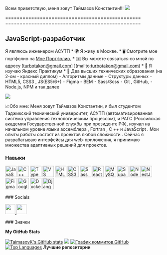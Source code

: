    Всем приветствую, меня зовут Таймазов Константин!!!
![](https://user-images.githubusercontent.com/18350557/176309783-0785949b-9127-417c-8b55-ab5a4333674e.gif) 

=============================================== ===============================================

JavaScript-разработчик 
---------------------- 
Я являюсь инженером АСУТП *
🌍 Я живу в Москве. * 
🖥️ Смотрите мое портфолио на [Мое Портфолио.](http://github.com/taimasovk)[](http://github.com/taimasovk) * 
✉️ Вы можете связаться со мной по адресу [turbotakon@gmail.com] ](mailto:turbotakon@gmail.com)[](mailto:turbotakon@gmail.com) * 
🧠 Я изучаю Яндекс Практикум * 
🤝 Два высших технических образования (на 2-ом - красный диплом) - Алгоритмы данные ⁃ Структуры данных ⁃ HTML5, CSS3 , JS(ES5/6+) ⁃ Figma - BEM ⁃ Sass/Scss ⁃ Git , GitHub, ⁃ Node.js, NPM и так далее

<a href="https://www.github.com/TaimasovK" target="_blank" rel="noreferrer"><img src="https://img.shields.io/github/followers/TaimasovK?logo=github&style=for-the-badge&color=0891b2&labelColor=1c1917" /></a>

📈Обо мне:
   Меня зовут Таймазов Константин, я был студентом Таджикский технический университет, АСУТП (автоматизированная система управления технологическим процессом), и РАГС (Российская академия Государственной службы при президенте РФ), изучал на начальном уровне языки ассемблера , Fortran , C ++ и JavaScript .  Мои опыты работы состоят из проектов любой сложности . Сейчас я разрабатываю интерфейсы для web-приложения, я принимаю множества адаптивных решений для проектов. 

### Навыки  

<p align="left"> <a href="https://developer.mozilla.org/en-US/docs/Web/JavaScript" target="_blank" rel="noreferrer"><img src="https://raw.githubusercontent.com/danielcranney/readme-generator/main/public/icons/skills/javascript-colored.svg" width="36" height="36" alt="JavaScript" /></a> <a href="https://docs.microsoft.com/en-us/cpp/?view=msvc-170" target="_blank" rel="noreferrer"><img src="https://raw.githubusercontent.com/danielcranney/readme-generator/main/public/icons/skills/cplusplus-colored.svg" width="36" высота="36" alt="C++" /></a> <a href="https://www.typescriptlang.org/" target="_blank" rel="noreferrer"><img src="https://raw.githubusercontent.com/danielcranney/readme-generator/main/public/icons/skills/typescript-colored.svg" width="36" height="36" alt="TypeScript" /></a> <a href="https://code.visualstudio.com/" target="_blank" rel="noreferrer"><img src="https://raw.githubusercontent.com/danielcranney/readme-generator/main/public/icons/skills/visualstudiocode.svg" width="36" height="36" alt="VS Code" /></a> <a href="https://developer.mozilla.org/en-US/docs/Glossary/HTML5" target="_blank" rel="noreferrer"><img src="https://raw.githubusercontent.com/danielcranney/readme-generator/main/public/icons/skills/html5-colored.svg" width="36" height="36" alt="HTML5" /></a> <a href="https://www.w3.org/TR/CSS/#css" target="_blank" rel="noreferrer"><img src="https://raw.githubusercontent.com/danielcranney/readme-generator/main/public/icons/skills/css3-colored.svg" width="36" height="36" alt="CSS3" /></a> <a href="https://sass-lang.com/" target="_blank" rel="noreferrer"><img src="https://raw.githubusercontent.com/danielcranney/readme-generator/main/public/icons/skills/sass-colored.svg" width="36" height="36" alt="Sass" /></a> <a href="https://reactjs.org/" target="_blank" rel="noreferrer"><img src="https://raw.githubusercontent.com/danielcranney/readme-generator/main/public/icons/skills/react-colored.svg" width="36" height="36" alt="React" /></a> <a href="https://www.mysql.com/" target="_blank" rel="noreferrer"><img src="https://raw.githubusercontent.com/danielcranney/readme-generator/main/public/icons/skills/mysql-colored.svg" width="36" height="36" alt="MySQL" /></a> <a href="https://supabase.io/" target="_blank" rel="noreferrer"><img src="https://raw.githubusercontent.com/danielcranney/readme-generator/main/public/icons/skills/supabase-colored.svg" width="36" height="36" alt="Supabase" /></a> <a href="https://nodejs.org/en/" target="_blank" rel="noreferrer"><img src="https://raw.githubusercontent.com/danielcranney/readme-generator/main/public/icons/skills/nodejs-colored.svg" width="36" height="36" alt="NodeJS" /></a><a href="https://docs.nestjs.com/" target="_blank" rel="noreferrer"><img src="https://raw.githubusercontent.com/danielcranney/readme-generator/main/public/icons/skills/nestjs-colored.svg" width="36" height="36" alt="NestJS" /></a> <a href="https://www.figma.com/" target="_blank" rel="noreferrer"><img src="https://raw.githubusercontent.com/danielcranney/readme-generator/main/public/icons/skills/figma-colored.svg" width="36" height="36" alt="Figma" /></a> <a href="https://cloud.google.com/" target="_blank" rel="noreferrer"><img src="https://raw.githubusercontent.com/danielcranney/readme-generator/main/public/icons/skills/googlecloud-colored.svg" width="36" height="36" alt="Google Cloud" /></a> <a href="https://www.docker.com/" target="_blank" rel="noreferrer"><img src="https://raw.githubusercontent.com/danielcranney/readme-generator/main/public/icons/skills/docker-colored.svg" width="36" height="36" alt="Docker" /></a> <a href="https://www.djangoproject.com/" target="_blank" rel="noreferrer"><img src="https://raw.githubusercontent.com/danielcranney/readme-generator/main/public/icons/skills/django-colored.svg" width="36" height="36" alt="Django" /></a>  </p> 
 ### Socials  <p align="left"> <a href="https://www.github.com/TaimasovK" target="_blank" rel="noreferrer"> <picture> <source media="(prefers-color-scheme: dark)" srcset="https://raw.githubusercontent.com/danielcranney/readme-generator/main/public/icons/socials/github-dark.svg" /> <source media="(prefers-color-scheme: light)" srcset="https://raw.githubusercontent.com/danielcranney/readme-generator/main/public/icons/socials/github.svg" /> <img src="https://raw.githubusercontent.com/danielcranney/readme-generator/main/public/icons/socials/github.svg" width="32" height="32" /> </picture> </a> <a href="https://www.youtube.com/@TaimasovK" target="_blank" rel="noreferrer"> <picture> <source media="(prefers-color-scheme: dark)" srcset="https://raw.githubusercontent.com/danielcranney/readme-generator/main/public/icons/socials/youtube-dark.svg" /> <source media="(prefers-color-scheme: light)" srcset="https://raw.githubusercontent.com/danielcranney/readme-generator/main/public/icons/socials/youtube.svg" /> <img src="https://raw.githubusercontent.com/danielcranney/readme-generator/main/public/icons/socials/youtube.svg" width="32" height="32" /> </picture> </a></p>
### Значки

<b>My GitHub Stats</b>

<a href="http://www.github.com/TaimasovK"><img src="https://github-readme-stats.vercel.app/api?username=TaimasovK&show_icons=true&hide=&count_private=true&title_color=0891b2&text_color=ffffff&icon_color=0891b2&bg_color=1c1917&hide_border=true&show_icons=true" alt="TaimasovK's GitHub stats" /></a>
<a href="http://www.github.com/TaimasovK"><img src="https://github-readme-streak-stats.herokuapp.com/?user=TaimasovK&stroke=ffffff&background=1c1917&ring=0891b2&fire=0891b2&currStreakNum=ffffff&currStreakLabel=0891b2&sideNums=ffffff&sideLabels=ffffff&dates=ffffff&hide_border=true" /></a>
<a href="http://www.github.com/TaimasovK"><img src="https://github-readme-activity-graph.cyclic.app/graph?username=TaimasovK&bg_color=1c1917&color=ffffff&line=0891b2&point=ffffff&area_color=1c1917&area=true&hide_border=true&custom_title=GitHub%20Commits%20Graph" alt="График коммитов GitHub" /></a>
<a href="https://github.com/TaimasovK" align="left"><img src="https://github-readme-stats.vercel.app/api/top-langs/?username=TaimasovK&langs_count=10&title_color=0891b2&text_color=ffffff&icon_color=0891b2&bg_color=1c1917&hide_border=true&locale=en&custom_title=Top%20%Languages" alt="Top Languages" /></a>
<b>Лучшие репозитории</b>

<div width="100%" align="center"> </div><br /><br /><br /><br /><br /><br /><br /><br />



